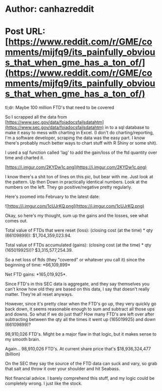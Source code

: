# Author: canhazreddit
# Post URL: [https://www.reddit.com/r/GME/comments/mijfq9/its_painfully_obvious_that_when_gme_has_a_ton_of/](https://www.reddit.com/r/GME/comments/mijfq9/its_painfully_obvious_that_when_gme_has_a_ton_of/)


tl;dr:
Maybe 100 million FTD's that need to be covered


So I scrapped all the data from [https://www.sec.gov/data/foiadocsfailsdatahtm](https://www.sec.gov/data/foiadocsfailsdatahtm) in to a sql database to make it easy to mess with charting in Excel. (I don't do charting/reporting, I'm a software developer, scraping the data was the easy part. I know there's probably much better ways to chart stuff with R Shiny or some shit). 

I used a sql function called 'lag' to add the gain/loss of the ftd quantity over time and charted it.

[https://i.imgur.com/2KYDw1c.png](https://i.imgur.com/2KYDw1c.png)

I know there's a shit ton of lines on this pic, but bear with me. Just look at the pattern. Up then Down in practically identical numbers. Look at the numbers on the left. They go positive/negative pretty regularly. 

Here's zoomed into February to the latest date:

![https://i.imgur.com/1cUJrKQ.png](https://i.imgur.com/1cUJrKQ.png)

Okay, so here's my thought, sum up the gains and the losses, see what comes out.

Total value of FTDs that were reset (loss): (closing cost (at the time) \* qty (66109899)): $1,704,359,023.94. 

Total value of FTDs accumulated (gains): (closing cost (at the time) \* qty (165019925))? $3,315,577,254.39.

So a net loss of ftds (they "covered" or whatever you call it) since the beginning of time: \*66,109,899\*

Net FTD gains: \*165,019,925\*.

Since FTD's in this SEC data is aggregate, and they say themselves you can't know how old they are based on this data, I say that doesn't really matter. They're all reset anyways. 

However, since it's pretty clear when the FTD's go up, they very quickly go back down, it seems reasonable enough to sum and subtract all those ups and downs. So what if we do just that? How many FTD's are left over after subtracting between the qty all the times it went up (165019925) and down (66109899)? 

98,910,026 FTD's. Might be a major flaw in that logic, but it makes sense to my smooth brain. 

Again... 98,910,026 FTD's. At current share price that's $18,936,324,477 (billion)

On the SEC they say the source of the FTD data can suck and vary, so grab that salt and throw it over your shoulder and hit Seabass.

Not financial advice. I barely comprehend this stuff, and my logic could be completely wrong.  I just like the stock.